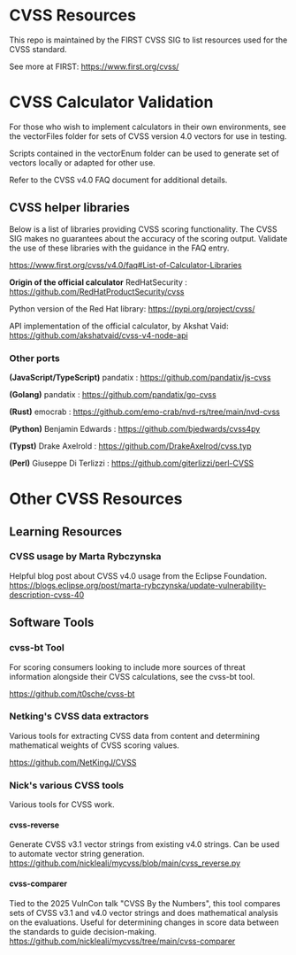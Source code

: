 # CVSS Resources

This repo is maintained by the FIRST CVSS SIG to list resources used for the CVSS standard.

See more at FIRST: https://www.first.org/cvss/

# CVSS Calculator Validation

For those who wish to implement calculators in their own environments, see the vectorFiles folder for sets of CVSS version 4.0 vectors for use in testing. 

Scripts contained in the vectorEnum folder can be used to generate set of vectors locally or adapted for other use.

Refer to the CVSS v4.0 FAQ document for additional details.

## CVSS helper libraries

Below is a list of libraries providing CVSS scoring functionality. The CVSS SIG makes no guarantees about the accuracy of the scoring output. Validate the use of these libraries with the guidance in the FAQ entry.

https://www.first.org/cvss/v4.0/faq#List-of-Calculator-Libraries

**Origin of the official calculator**
RedHatSecurity : https://github.com/RedHatProductSecurity/cvss

Python version of the Red Hat library: https://pypi.org/project/cvss/

API implementation of the official calculator, by Akshat Vaid: https://github.com/akshatvaid/cvss-v4-node-api

### Other ports

**(JavaScript/TypeScript)** pandatix : https://github.com/pandatix/js-cvss

**(Golang)** pandatix : https://github.com/pandatix/go-cvss

**(Rust)** emocrab : https://github.com/emo-crab/nvd-rs/tree/main/nvd-cvss 

**(Python)** Benjamin Edwards : https://github.com/bjedwards/cvss4py 

**(Typst)** Drake Axelrold : https://github.com/DrakeAxelrod/cvss.typ

**(Perl)** Giuseppe Di Terlizzi : https://github.com/giterlizzi/perl-CVSS

# Other CVSS Resources

## Learning Resources

### CVSS usage by Marta Rybczynska

Helpful blog post about CVSS v4.0 usage from the Eclipse Foundation.
https://blogs.eclipse.org/post/marta-rybczynska/update-vulnerability-description-cvss-40

## Software Tools

### cvss-bt Tool

For scoring consumers looking to include more sources of threat information alongside their CVSS calculations, see the cvss-bt tool.

https://github.com/t0sche/cvss-bt

### Netking's CVSS data extractors

Various tools for extracting CVSS data from content and determining mathematical weights of CVSS scoring values.

https://github.com/NetKingJ/CVSS

### Nick's various CVSS tools

Various tools for CVSS work.

#### cvss-reverse

Generate CVSS v3.1 vector strings from existing v4.0 strings. Can be used to automate vector string generation.
https://github.com/nickleali/mycvss/blob/main/cvss_reverse.py

#### cvss-comparer

Tied to the 2025 VulnCon talk "CVSS By the Numbers", this tool compares sets of CVSS v3.1 and v4.0 vector strings and does mathematical analysis on the evaluations. Useful for determining changes in score data between the standards to guide decision-making.
https://github.com/nickleali/mycvss/tree/main/cvss-comparer
